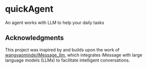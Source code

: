 # quickAgent
An agent works with LLM to help your daily tasks

## Acknowledgments

This project was inspired by and builds upon the work of [wangyaominde/iMessage_llm](https://github.com/wangyaominde/iMessage_llm), which integrates iMessage with large language models (LLMs) to facilitate intelligent conversations.
